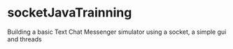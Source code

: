 # socketJavaTrainning
Building a basic Text Chat Messenger simulator using a socket, a simple gui and threads
